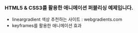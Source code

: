 ### HTML5 & CSS3를 활용한 애니메이션 퍼블리싱 예제입니다.
- lineargradient 색상 추천하는 사이트 : webgradients.com
- keyframes를 활용한 애니메이션 효과

